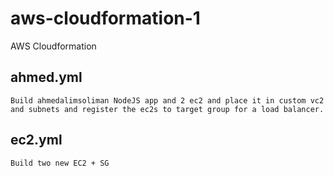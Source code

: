 # aws-cloudformation-1

AWS Cloudformation

## ahmed.yml

```{text}
Build ahmedalimsoliman NodeJS app and 2 ec2 and place it in custom vc2 and subnets and register the ec2s to target group for a load balancer.
```

## ec2.yml

```{text}
Build two new EC2 + SG
```
